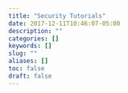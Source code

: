 ```yaml
---
title: "Security Tutorials"
date: 2017-12-11T10:46:07-05:00
description: ""
categories: []
keywords: []
slug: ""
aliases: []
toc: false
draft: false
---
```

